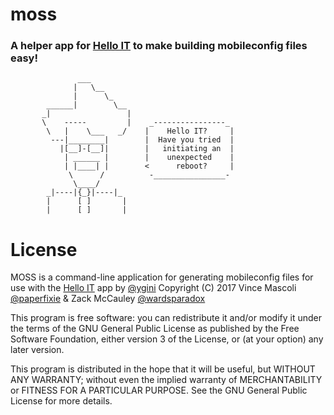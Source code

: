 # moss
### A helper app for [Hello IT](https://github.com/ygini/Hello-IT) to make building mobileconfig files easy!
```
               ___
              |   \__
              |      \_
        ______|        \__
       _|                 |
       \    -----         |    _----------------_
        \   |    \___   _/    |    Hello IT?     |
         ---|________|        |  Have you tried  |
           |[__]-[__]|        |   initiating an  |
            | ______ |        |    unexpected    |
            | |____| |        <      reboot?     |
             \      /          -________________-
              \____/
        _|----|{_}|----|_
        |      [ ]       |
        |      [ ]       |
```
# License

MOSS is a command-line application for generating mobileconfig
files for use with the [Hello IT](https://github.com/ygini/Hello-IT) app by [@ygini](https://www.github.com/ygini)
Copyright (C) 2017  Vince Mascoli [@paperfixie](https://www.github.com/paperfixie) & Zack McCauley [@wardsparadox](https://www.github.com/wardsparadox)

This program is free software: you can redistribute it and/or modify
it under the terms of the GNU General Public License as published by
the Free Software Foundation, either version 3 of the License, or
(at your option) any later version.

This program is distributed in the hope that it will be useful,
but WITHOUT ANY WARRANTY; without even the implied warranty of
MERCHANTABILITY or FITNESS FOR A PARTICULAR PURPOSE.  See the
GNU General Public License for more details.
